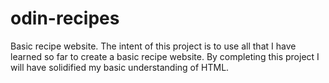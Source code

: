 # odin-recipes
Basic recipe website.
The intent of this project is to use all that I have learned so far to create a basic recipe website. By completing this project I will have solidified my basic understanding of HTML.